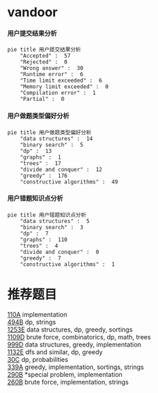 # vandoor

<!-- tabs:start -->



#### **用户提交结果分析**

```mermaid
pie title 用户提交结果分析
    "Accepted" :  57
    "Rejected" :  0
    "Wrong answer" :  30
    "Runtime error" :  6
    "Time limit exceeded" :  6
    "Memory limit exceeded" :  0
    "Compilation error" :  1
    "Partial" :  0
```

#### **用户做题类型偏好分析**

```mermaid
pie title 用户做题类型偏好分析
    "data structures" :  14
    "binary search" :  5
    "dp" :  13
    "graphs" :  1
    "trees" :  17
    "divide and conquer" :  12
    "greedy" :  176
    "constructive algorithms" :  49
```
#### **用户错题知识点分析**

```mermaid
pie title 用户错题知识点分析
    "data structures" :  5
    "binary search" :  3
    "dp" :  7
    "graphs" :  110
    "trees" :  4
    "divide and conquer" :  0
    "greedy" :  7
    "constructive algorithms" :  1
```



<!-- tabs:end -->
# 推荐题目
[110A](https://codeforces.com/contest/110/problem/A)		implementation		  
[494B](https://codeforces.com/contest/494/problem/B)		dp,
                        strings		  
[1253E](https://codeforces.com/contest/1253/problem/E)		data structures,
                        dp,
                        greedy,
                        sortings		  
[1109D](https://codeforces.com/contest/1109/problem/D)		brute force,
                        combinatorics,
                        dp,
                        math,
                        trees		  
[999D](https://codeforces.com/contest/999/problem/D)		data structures,
                        greedy,
                        implementation		  
[1132E](https://codeforces.com/contest/1132/problem/E)		dfs and similar,
                        dp,
                        greedy		  
[30C](https://codeforces.com/contest/30/problem/C)		dp,
                        probabilities		  
[339A](https://codeforces.com/contest/339/problem/A)		greedy,
                        implementation,
                        sortings,
                        strings		  
[290B](https://codeforces.com/contest/290/problem/B)		*special problem,
                        implementation		  
[260B](https://codeforces.com/contest/260/problem/B)		brute force,
                        implementation,
                        strings		  
